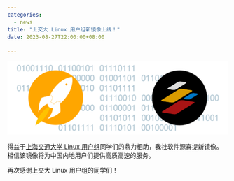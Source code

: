 ```yaml
---
categories:
  - news
title: "上交大 Linux 用户组新镜像上线！"
date: 2023-08-27T22:00:00+08:00

---
```


![上交大镜像上线！](https://raw.githubusercontent.com/AOSC-Dev/newsroom/master/special-issue/20230827/imgs/new-mirror-sjtug.png)

得益于[上海交通大学 Linux 用户组](https://sjtug.org/)同学们的鼎力相助，我社软件源喜提新镜像。相信该镜像将为中国内地用户们提供高质高速的服务。

再次感谢上交大 Linux 用户组的同学们！
